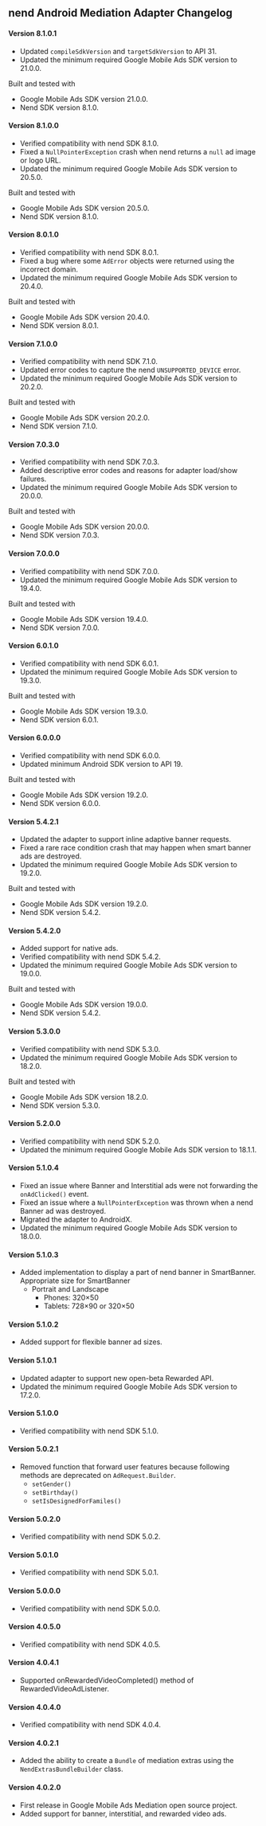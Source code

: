 ## nend Android Mediation Adapter Changelog

#### Version 8.1.0.1
- Updated `compileSdkVersion` and `targetSdkVersion` to API 31.
- Updated the minimum required Google Mobile Ads SDK version to 21.0.0.

Built and tested with
- Google Mobile Ads SDK version 21.0.0.
- Nend SDK version 8.1.0.

#### Version 8.1.0.0
- Verified compatibility with nend SDK 8.1.0.
- Fixed a `NullPointerException` crash when nend returns a `null` ad image or logo URL.
- Updated the minimum required Google Mobile Ads SDK version to 20.5.0.

Built and tested with
- Google Mobile Ads SDK version 20.5.0.
- Nend SDK version 8.1.0.

#### Version 8.0.1.0
- Verified compatibility with nend SDK 8.0.1.
- Fixed a bug where some `AdError` objects were returned using the incorrect domain.
- Updated the minimum required Google Mobile Ads SDK version to 20.4.0.

Built and tested with
- Google Mobile Ads SDK version 20.4.0.
- Nend SDK version 8.0.1.

#### Version 7.1.0.0
- Verified compatibility with nend SDK 7.1.0.
- Updated error codes to capture the nend `UNSUPPORTED_DEVICE` error.
- Updated the minimum required Google Mobile Ads SDK version to 20.2.0.

Built and tested with
- Google Mobile Ads SDK version 20.2.0.
- Nend SDK version 7.1.0.

#### Version 7.0.3.0
- Verified compatibility with nend SDK 7.0.3.
- Added descriptive error codes and reasons for adapter load/show failures.
- Updated the minimum required Google Mobile Ads SDK version to 20.0.0.

Built and tested with
- Google Mobile Ads SDK version 20.0.0.
- Nend SDK version 7.0.3.

#### Version 7.0.0.0
- Verified compatibility with nend SDK 7.0.0.
- Updated the minimum required Google Mobile Ads SDK version to 19.4.0.

Built and tested with
- Google Mobile Ads SDK version 19.4.0.
- Nend SDK version 7.0.0.

#### Version 6.0.1.0
- Verified compatibility with nend SDK 6.0.1.
- Updated the minimum required Google Mobile Ads SDK version to 19.3.0.

Built and tested with
- Google Mobile Ads SDK version 19.3.0.
- Nend SDK version 6.0.1.

#### Version 6.0.0.0
- Verified compatibility with nend SDK 6.0.0.
- Updated minimum Android SDK version to API 19.

Built and tested with
- Google Mobile Ads SDK version 19.2.0.
- Nend SDK version 6.0.0.

#### Version 5.4.2.1
- Updated the adapter to support inline adaptive banner requests.
- Fixed a rare race condition crash that may happen when smart banner ads are destroyed.
- Updated the minimum required Google Mobile Ads SDK version to 19.2.0.

Built and tested with
- Google Mobile Ads SDK version 19.2.0.
- Nend SDK version 5.4.2.

#### Version 5.4.2.0
- Added support for native ads.
- Verified compatibility with nend SDK 5.4.2.
- Updated the minimum required Google Mobile Ads SDK version to 19.0.0.

Built and tested with
- Google Mobile Ads SDK version 19.0.0.
- Nend SDK version 5.4.2.

#### Version 5.3.0.0
- Verified compatibility with nend SDK 5.3.0.
- Updated the minimum required Google Mobile Ads SDK version to 18.2.0.

Built and tested with
- Google Mobile Ads SDK version 18.2.0.
- Nend SDK version 5.3.0.

#### Version 5.2.0.0
- Verified compatibility with nend SDK 5.2.0.
- Updated the minimum required Google Mobile Ads SDK version to 18.1.1.

#### Version 5.1.0.4
- Fixed an issue where Banner and Interstitial ads were not forwarding the `onAdClicked()` event.
- Fixed an issue where a `NullPointerException` was thrown when a nend Banner ad was destroyed.
- Migrated the adapter to AndroidX.
- Updated the minimum required Google Mobile Ads SDK version to 18.0.0.

#### Version 5.1.0.3
- Added implementation to display a part of nend banner in SmartBanner. Appropriate size for SmartBanner
  - Portrait and Landscape
    - Phones: 320×50
    - Tablets: 728×90 or 320×50

#### Version 5.1.0.2
- Added support for flexible banner ad sizes.

#### Version 5.1.0.1
- Updated adapter to support new open-beta Rewarded API.
- Updated the minimum required Google Mobile Ads SDK version to 17.2.0.

#### Version 5.1.0.0
- Verified compatibility with nend SDK 5.1.0.

#### Version 5.0.2.1
- Removed function that forward user features because following methods are deprecated on `AdRequest.Builder`.
  - `setGender()`
  - `setBirthday()`
  - `setIsDesignedForFamiles()`

#### Version 5.0.2.0
- Verified compatibility with nend SDK 5.0.2.

#### Version 5.0.1.0
- Verified compatibility with nend SDK 5.0.1.

#### Version 5.0.0.0
- Verified compatibility with nend SDK 5.0.0.

#### Version 4.0.5.0
- Verified compatibility with nend SDK 4.0.5.

#### Version 4.0.4.1
- Supported onRewardedVideoCompleted() method of RewardedVideoAdListener.

#### Version 4.0.4.0
- Verified compatibility with nend SDK 4.0.4.

#### Version 4.0.2.1
- Added the ability to create a `Bundle` of mediation extras using the
  `NendExtrasBundleBuilder` class.

#### Version 4.0.2.0
- First release in Google Mobile Ads Mediation open source project.
- Added support for banner, interstitial, and rewarded video ads.
